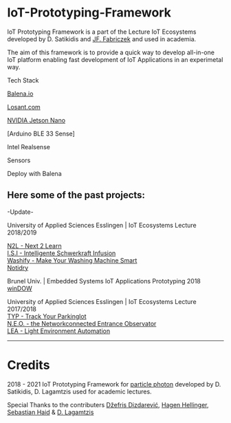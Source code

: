 # IoT-Prototyping-Framework

IoT Prototyping Framework is a part of the Lecture IoT Ecosystems developed by D. Satikidis and [JF. Fabriczek](https://github.com/jayef0) and used in academia.

The aim of this framework is to provide a quick way to develop all-in-one IoT platform enabling fast development of IoT Applications in an experimetal way.

Tech Stack

[Balena.io](https://www.balena.io/)

[Losant.com](https://www.losant.com/)

[NVIDIA Jetson Nano]()

[Arduino BLE 33 Sense]

Intel Realsense 

Sensors

Deploy with Balena

## Here some of the past projects:

-Update-

University of Applied Sciences Esslingen | IoT Ecosystems Lecture 2018/2019<br>

[N2L - Next 2 Learn](https://www.hackster.io/d-team/n2l-next-2-learn-53c028)<br>
[I.S.I - Intelligente Schwerkraft Infusion](https://www.hackster.io/iot-ecosystems-ws-18-19-i-s-i-team-a/i-s-i-intelligente-schwerkraft-infusion-b70b4a)<br>
[Washify - Make Your Washing Machine Smart](https://www.hackster.io/b-team/washify-make-your-washing-machine-smart-083f2c)<br>
[Notidry](https://www.hackster.io/132946/notidry-3ed7e5)<br>


Brunel Univ. | Embedded Systems IoT Applications Prototyping 2018<br>
[winDOW](https://www.hackster.io/dcse-team-a/window-detect-open-window-c2b0b7)<br>

University of Applied Sciences Esslingen | IoT Ecosystems Lecture 2017/2018<br>
[TYP - Track Your Parkinglot](https://www.hackster.io/carlo-babo-and-kevin-thomas/typ-track-your-parkinglot-060225)<br>
[N.E.O. - the Networkconnected Entrance Observator](https://www.hackster.io/martin-dahm-and-julian-maier/n-e-o-423cac)<br>
[LEA - Light Environment Automation](https://www.hackster.io/felix-grammling-and-matthias-geckeler/lea-light-environment-automation-759616)


---
# Credits
2018 - 2021
IoT Prototyping Framework for [particle photon](https://www.particle.io/) developed by D. Satikidis, D. Lagamtzis used for academic lectures.

Special Thanks to the contributers [Džefris Dizdarević](https://github.com/Dzefris), [Hagen Hellinger](https://github.com/bollefreshavocado), [Sebastian Haid](https://github.com/) & [D. Lagamtzis](https://github.com/DimiHMC) 
